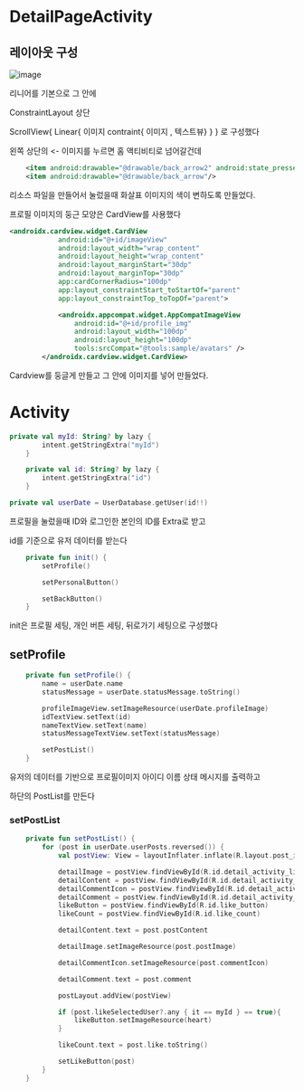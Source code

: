 DetailPageActivity
=
## 레이아웃 구성

![image](https://github.com/heesoo-park/TeamAssignment3_2/assets/116724657/f0ad9d78-554f-4a69-b686-904dde3b1baf)

리니어를 기본으로 그 안에

ConstraintLayout 상단

ScrollView{
    Linear{ 이미지
        contraint{ 이미지 , 텍스트뷰}
    }
}
로 구성했다

왼쪽 상단의 <- 이미지를 누르면 홈 액티비티로 넘어갈건데

```xml
    <item android:drawable="@drawable/back_arrow2" android:state_pressed="true"/>
    <item android:drawable="@drawable/back_arrow"/>
```
리소스 파일을 만들어서 눌렀을때 화살표 이미지의 색이 변하도록 만들었다.


프로필 이미지의 둥근 모양은 CardView를 사용했다

```xml
<androidx.cardview.widget.CardView
            android:id="@+id/imageView"
            android:layout_width="wrap_content"
            android:layout_height="wrap_content"
            android:layout_marginStart="30dp"
            android:layout_marginTop="30dp"
            app:cardCornerRadius="100dp"
            app:layout_constraintStart_toStartOf="parent"
            app:layout_constraintTop_toTopOf="parent">

            <androidx.appcompat.widget.AppCompatImageView
                android:id="@+id/profile_img"
                android:layout_width="100dp"
                android:layout_height="100dp"
                tools:srcCompat="@tools:sample/avatars" />
        </androidx.cardview.widget.CardView>
```
Cardview를 둥글게 만들고 그 안에 이미지를 넣어 만들었다.

# Activity

```kotlin
private val myId: String? by lazy {
        intent.getStringExtra("myId")
    }

    private val id: String? by lazy {
        intent.getStringExtra("id")
    }

private val userDate = UserDatabase.getUser(id!!)
```
프로필을 눌렀을때 ID와 로그인한 본인의 ID를 Extra로 받고

id를 기준으로 유저 데이터를 받는다

```kotlin
    private fun init() {
        setProfile()

        setPersonalButton()

        setBackButton()
    }
```
init은 프로필 세팅, 개인 버튼 세팅, 뒤로가기 세팅으로 구성했다

## setProfile

```kotlin
    private fun setProfile() {
        name = userDate.name
        statusMessage = userDate.statusMessage.toString()

        profileImageView.setImageResource(userDate.profileImage)
        idTextView.setText(id)
        nameTextView.setText(name)
        statusMessageTextView.setText(statusMessage)

        setPostList()
    }
```
유저의 데이터를 기반으로 프로필이미지 아이디 이름 상태 메시지를 출력하고

하단의 PostList를 만든다

### setPostList
```kotlin
    private fun setPostList() {
        for (post in userDate.userPosts.reversed()) {
            val postView: View = layoutInflater.inflate(R.layout.post_item, postLayout, false)

            detailImage = postView.findViewById(R.id.detail_activity_list_img)
            detailContent = postView.findViewById(R.id.detail_activity_list_contents)
            detailCommentIcon = postView.findViewById(R.id.detail_activity_comment_icon)
            detailComment = postView.findViewById(R.id.detail_activity_comment)
            likeButton = postView.findViewById(R.id.like_button)
            likeCount = postView.findViewById(R.id.like_count)

            detailContent.text = post.postContent

            detailImage.setImageResource(post.postImage)

            detailCommentIcon.setImageResource(post.commentIcon)

            detailComment.text = post.comment

            postLayout.addView(postView)

            if (post.likeSelectedUser?.any { it == myId } == true){
                likeButton.setImageResource(heart)
            }

            likeCount.text = post.like.toString()

            setLikeButton(post)
        }
    }
```
